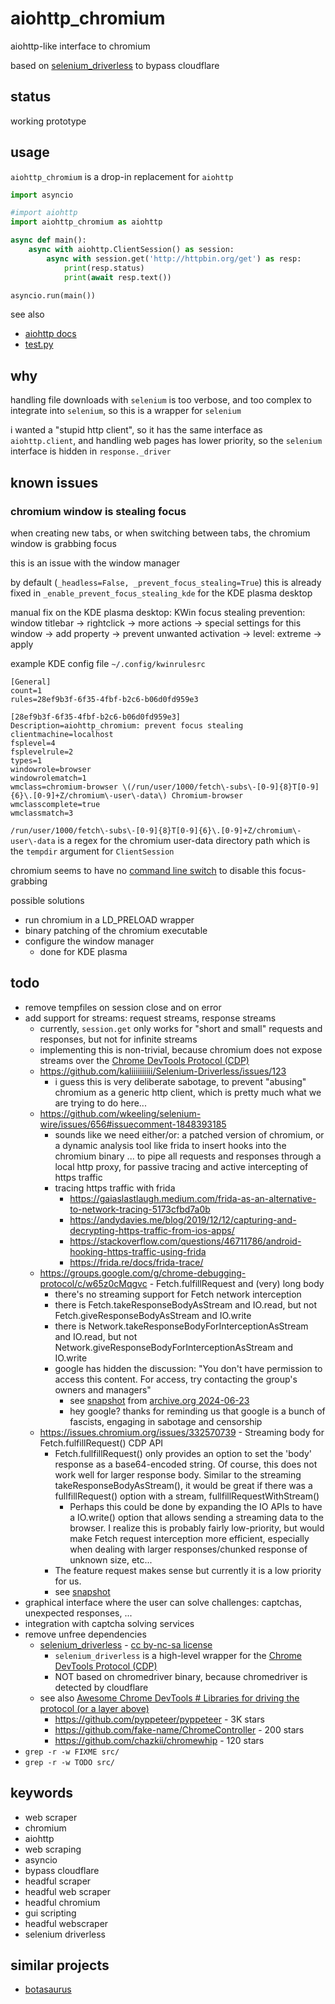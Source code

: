 # aiohttp_chromium

aiohttp-like interface to chromium

based on [selenium_driverless](https://github.com/kaliiiiiiiiii/Selenium-Driverless) to bypass cloudflare



## status

working prototype



## usage

`aiohttp_chromium` is a drop-in replacement for `aiohttp`

```py
import asyncio

#import aiohttp
import aiohttp_chromium as aiohttp

async def main():
    async with aiohttp.ClientSession() as session:
        async with session.get('http://httpbin.org/get') as resp:
            print(resp.status)
            print(await resp.text())

asyncio.run(main())
```

see also

- [aiohttp docs](https://docs.aiohttp.org/en/stable/client.html)
- [test.py](test.py)



## why

handling file downloads with `selenium` is too verbose,
and too complex to integrate into `selenium`,
so this is a wrapper for `selenium`

i wanted a "stupid http client",
so it has the same interface as `aiohttp.client`,
and handling web pages has lower priority,
so the `selenium` interface is hidden in `response._driver`



## known issues



### chromium window is stealing focus

when creating new tabs, or when switching between tabs,
the chromium window is grabbing focus

this is an issue with the window manager

by default (`_headless=False, _prevent_focus_stealing=True`)
this is already fixed in `_enable_prevent_focus_stealing_kde` for the KDE plasma desktop

manual fix on the KDE plasma desktop:
KWin focus stealing prevention:
window titlebar &rarr; rightclick &rarr; more actions &rarr; special settings for this window
&rarr; add property &rarr; prevent unwanted activation &rarr; level: extreme &rarr; apply

example KDE config file `~/.config/kwinrulesrc`

```
[General]
count=1
rules=28ef9b3f-6f35-4fbf-b2c6-b06d0fd959e3

[28ef9b3f-6f35-4fbf-b2c6-b06d0fd959e3]
Description=aiohttp_chromium: prevent focus stealing
clientmachine=localhost
fsplevel=4
fsplevelrule=2
types=1
windowrole=browser
windowrolematch=1
wmclass=chromium-browser \(/run/user/1000/fetch\-subs\-[0-9]{8}T[0-9]{6}\.[0-9]+Z/chromium\-user\-data\) Chromium-browser
wmclasscomplete=true
wmclassmatch=3
```

`/run/user/1000/fetch\-subs\-[0-9]{8}T[0-9]{6}\.[0-9]+Z/chromium\-user\-data`
is a regex for the chromium user-data directory path
which is the `tempdir` argument for `ClientSession`

chromium seems to have no
[command line switch](https://peter.sh/experiments/chromium-command-line-switches/)
to disable this focus-grabbing

possible solutions

- run chromium in a LD_PRELOAD wrapper
- binary patching of the chromium executable
- configure the window manager
  - done for KDE plasma



## todo

- remove tempfiles on session close and on error
- add support for streams: request streams, response streams
  - currently, `session.get` only works for "short and small" requests and responses, but not for infinite streams
  - implementing this is non-trivial, because chromium does not expose streams over the [Chrome DevTools Protocol (CDP)](https://chromedevtools.github.io/devtools-protocol/)
  - https://github.com/kaliiiiiiiiii/Selenium-Driverless/issues/123
    - i guess this is very deliberate sabotage, to prevent "abusing" chromium as a generic http client, which is pretty much what we are trying to do here...
  - https://github.com/wkeeling/selenium-wire/issues/656#issuecomment-1848393185
    - sounds like we need either/or: a patched version of chromium, or a dynamic analysis tool like frida to insert hooks into the chromium binary ... to pipe all requests and responses through a local http proxy, for passive tracing and active intercepting of https traffic
    - tracing https traffic with frida
      - https://gaiaslastlaugh.medium.com/frida-as-an-alternative-to-network-tracing-5173cfbd7a0b
      - https://andydavies.me/blog/2019/12/12/capturing-and-decrypting-https-traffic-from-ios-apps/
      - https://stackoverflow.com/questions/46711786/android-hooking-https-traffic-using-frida
      - https://frida.re/docs/frida-trace/
  - https://groups.google.com/g/chrome-debugging-protocol/c/w65z0cMqgvc - Fetch.fulfillRequest and (very) long body
    - there's no streaming support for Fetch network interception
    - there is Fetch.takeResponseBodyAsStream and IO.read, but not Fetch.giveResponseBodyAsStream and IO.write
    - there is Network.takeResponseBodyForInterceptionAsStream and IO.read, but not Network.giveResponseBodyForInterceptionAsStream and IO.write
    - google has hidden the discussion: "You don't have permission to access this content. For access, try contacting the group's owners and managers"
      - see [snapshot](doc/Fetch.fulfillRequest.and.very.long.body.html) from [archive.org 2024-06-23](https://web.archive.org/web/20240623221934/https://groups.google.com/g/chrome-debugging-protocol/c/w65z0cMqgvc)
      - hey google? thanks for reminding us that google is a bunch of fascists, engaging in sabotage and censorship
  - https://issues.chromium.org/issues/332570739 - Streaming body for Fetch.fulfillRequest() CDP API
    - Fetch.fullfillRequest() only provides an option to set the 'body' response as a base64-encoded string. Of course, this does not work well for larger response body. Similar to the streaming takeResponseBodyAsStream(), it would be great if there was a fullfillRequest() option with a stream, fullfillRequestWithStream()
      - Perhaps this could be done by expanding the IO APIs to have a IO.write() option that allows sending a streaming data to the browser. I realize this is probably fairly low-priority, but would make Fetch request interception more efficient, especially when dealing with larger responses/chunked response of unknown size, etc...
    - The feature request makes sense but currently it is a low priority for us.
    - see [snapshot](doc/Streaming.body.for.Fetch.fulfillRequest.CDP.API.332570739.Chromium.html)
- graphical interface where the user can solve challenges: captchas, unexpected responses, ...
- integration with captcha solving services
- remove unfree dependencies
  - [selenium_driverless](https://github.com/kaliiiiiiiiii/Selenium-Driverless) - [cc by-nc-sa license](http://creativecommons.org/licenses/by-nc-sa/4.0/)
    - `selenium_driverless` is a high-level wrapper for the [Chrome DevTools Protocol (CDP)](https://chromedevtools.github.io/devtools-protocol/)
    - NOT based on chromedriver binary, because chromedriver is detected by cloudflare
  - see also [Awesome Chrome DevTools # Libraries for driving the protocol (or a layer above)](https://github.com/ChromeDevTools/awesome-chrome-devtools?tab=readme-ov-file#libraries-for-driving-the-protocol-or-a-layer-above)
    - https://github.com/pyppeteer/pyppeteer - 3K stars
    - https://github.com/fake-name/ChromeController - 200 stars
    - https://github.com/chazkii/chromewhip - 120 stars
- `grep -r -w FIXME src/`
- `grep -r -w TODO src/`



## keywords

- web scraper
- chromium
- aiohttp
- web scraping
- asyncio
- bypass cloudflare
- headful scraper
- headful web scraper
- headful chromium
- gui scripting
- headful webscraper
- selenium driverless



## similar projects

- [botasaurus](https://github.com/omkarcloud/botasaurus)
